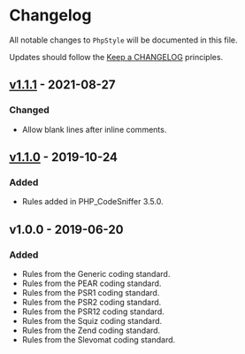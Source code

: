 # Changelog

All notable changes to `PhpStyle` will be documented in this file.

Updates should follow the [Keep a CHANGELOG](http://keepachangelog.com/) principles.

## [v1.1.1](https://github.com/Stadly/PhpStyle/compare/v1.1.0...v1.1.1) - 2021-08-27

### Changed
- Allow blank lines after inline comments.

## [v1.1.0](https://github.com/Stadly/PhpStyle/compare/v1.0.0...v1.1.0) - 2019-10-24

### Added
- Rules added in PHP_CodeSniffer 3.5.0.

## v1.0.0 - 2019-06-20

### Added
- Rules from the Generic coding standard.
- Rules from the PEAR coding standard.
- Rules from the PSR1 coding standard.
- Rules from the PSR2 coding standard.
- Rules from the PSR12 coding standard.
- Rules from the Squiz coding standard.
- Rules from the Zend coding standard.
- Rules from the Slevomat coding standard.
